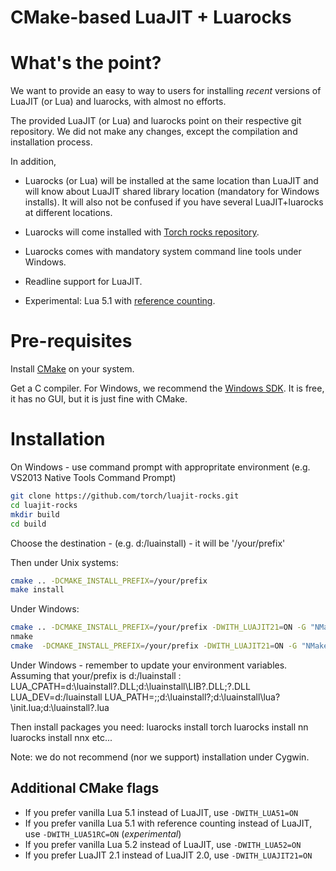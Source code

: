 CMake-based LuaJIT + Luarocks
=============================

# What's the point? #

We want to provide an easy to way to users for installing _recent_ versions
of LuaJIT (or Lua) and luarocks, with almost no efforts.

The provided LuaJIT (or Lua) and luarocks point on their respective git
repository. We did not make any changes, except the compilation and
installation process.

In addition,
  - Luarocks (or Lua) will be installed at the same location than LuaJIT and will know
    about LuaJIT shared library location (mandatory for Windows installs). It will
    also not be confused if you have several LuaJIT+luarocks at different locations.

  - Luarocks will come installed with [Torch rocks repository](http://torch.github.io/rocks.html).
  
  - Luarocks comes with mandatory system command line tools under Windows.

  - Readline support for LuaJIT.
  
  - Experimental: Lua 5.1 with [reference counting](https://github.com/jjensen/luaplus51-all/).

# Pre-requisites

Install [CMake](http://cmake.org) on your system.

Get a C compiler. For Windows, we recommend the
[Windows SDK](http://msdn.microsoft.com/en-us/windowsserver/bb980924.aspx). It
is free, it has no GUI, but it is just fine with CMake.

# Installation

On Windows - use command prompt with appropritate environment (e.g. VS2013 Native Tools Command Prompt)

```sh
git clone https://github.com/torch/luajit-rocks.git
cd luajit-rocks
mkdir build
cd build
```
Choose the destination - (e.g. d:/luainstall) - it will be '/your/prefix'

Then under Unix systems:
```sh
cmake .. -DCMAKE_INSTALL_PREFIX=/your/prefix
make install
```

Under Windows:
```sh
cmake .. -DCMAKE_INSTALL_PREFIX=/your/prefix -DWITH_LUAJIT21=ON -G "NMake Makefiles"  -DWIN32=1
nmake
cmake  -DCMAKE_INSTALL_PREFIX=/your/prefix -DWITH_LUAJIT21=ON -G "NMake Makefiles"  -DWIN32=1 -P cmake_install.cmake
```

Under Windows - remember to update your environment variables. Assuming that your/prefix is d:/luainstall :
LUA_CPATH=d:\luainstall?.DLL;d:\luainstall\LIB\?.DLL;?.DLL
LUA_DEV=d:/luainstall
LUA_PATH=;;d:\luainstall\?;d:\luainstall\lua\?\init.lua;d:\luainstall\?.lua

Then install packages you need:
luarocks install torch
luarocks install nn
luarocks install nnx
etc...


Note: we do not recommend (nor we support) installation under Cygwin.

## Additional CMake flags

  - If you prefer vanilla Lua 5.1 instead of LuaJIT, use `-DWITH_LUA51=ON`
  - If you prefer vanilla Lua 5.1 with reference counting instead of LuaJIT, use `-DWITH_LUA51RC=ON` (*experimental*)
  - If you prefer vanilla Lua 5.2 instead of LuaJIT, use `-DWITH_LUA52=ON`
  - If you prefer LuaJIT 2.1 instead of LuaJIT 2.0, use `-DWITH_LUAJIT21=ON`
